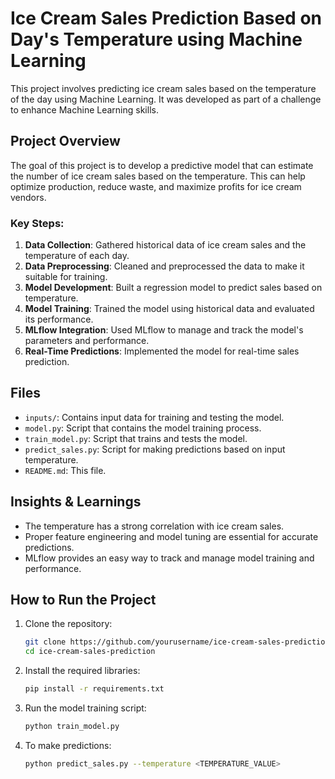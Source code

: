 # Ice Cream Sales Prediction Based on Day's Temperature using Machine Learning

This project involves predicting ice cream sales based on the temperature of the day using Machine Learning. It was developed as part of a challenge to enhance Machine Learning skills.

## Project Overview

The goal of this project is to develop a predictive model that can estimate the number of ice cream sales based on the temperature. This can help optimize production, reduce waste, and maximize profits for ice cream vendors.

### Key Steps:

1. **Data Collection**: Gathered historical data of ice cream sales and the temperature of each day.
2. **Data Preprocessing**: Cleaned and preprocessed the data to make it suitable for training.
3. **Model Development**: Built a regression model to predict sales based on temperature.
4. **Model Training**: Trained the model using historical data and evaluated its performance.
5. **MLflow Integration**: Used MLflow to manage and track the model's parameters and performance.
6. **Real-Time Predictions**: Implemented the model for real-time sales prediction.

## Files

- `inputs/`: Contains input data for training and testing the model.
- `model.py`: Script that contains the model training process.
- `train_model.py`: Script that trains and tests the model.
- `predict_sales.py`: Script for making predictions based on input temperature.
- `README.md`: This file.
  
## Insights & Learnings

- The temperature has a strong correlation with ice cream sales.
- Proper feature engineering and model tuning are essential for accurate predictions.
- MLflow provides an easy way to track and manage model training and performance.

## How to Run the Project

1. Clone the repository:
   ```bash
   git clone https://github.com/yourusername/ice-cream-sales-prediction.git
   cd ice-cream-sales-prediction

2. Install the required libraries:
    ```bash
    pip install -r requirements.txt

3. Run the model training script:
    ```bash
    python train_model.py

4. To make predictions:
    ```bash
    python predict_sales.py --temperature <TEMPERATURE_VALUE>
